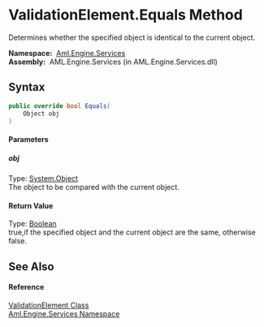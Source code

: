 ValidationElement.Equals Method
===============================
Determines whether the specified object is identical to the current object.

  **Namespace:**  [Aml.Engine.Services][1]  
  **Assembly:**  AML.Engine.Services (in AML.Engine.Services.dll)

Syntax
------

```csharp
public override bool Equals(
	Object obj
)
```

#### Parameters

##### *obj*
Type: [System.Object][2]  
The object to be compared with the current object.

#### Return Value
Type: [Boolean][3]  
true,if the specified object and the current object are the same, otherwise false. 

See Also
--------

#### Reference
[ValidationElement Class][4]  
[Aml.Engine.Services Namespace][1]  

[1]: ../README.md
[2]: https://docs.microsoft.com/dotnet/api/system.object
[3]: https://docs.microsoft.com/dotnet/api/system.boolean
[4]: README.md
[5]: https://www.automationml.org
[6]: ../../icons/logoShade.png